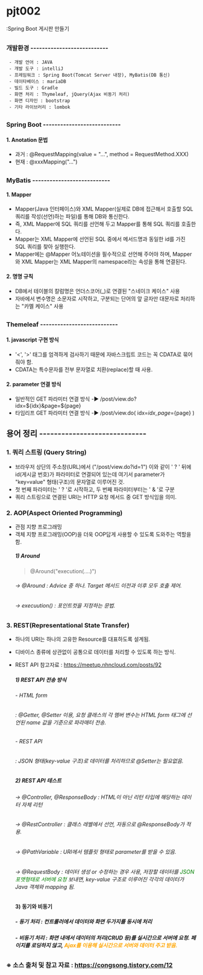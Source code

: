 # pjt002
:Spring Boot 게시판 만들기
## 
### 개발환경 ---------------------------
     - 개발 언어 : JAVA
     - 개발 도구 : intelliJ
     - 프레임워크 : Spring Boot(Tomcat Server 내장), MyBatis(DB 통신)
     - 데이타베이스 : mariaDB
     - 빌드 도구 : Gradle
     - 화면 처리 : Thymeleaf, jQuery(Ajax 비동기 처리)
     - 화면 디자인 : bootstrap
     - 기타 라이브러리 : lombok
##
### Spring Boot ---------------------------
#### 1. Anotation 문법 
   - 과거 : @RequestMapping(value = "...", method = RequestMethod.XXX)
   - 현재 : @xxxMapping("...")
##
### MyBatis ---------------------------
#### 1. Mapper
   - Mapper(Java 인터페이스)와 XML Mapper(실제로 DB에 접근해서 호출할 SQL 쿼리를 작성(선언)하는 파일)를 통해 DB와 통신한다.
   - 즉, XML Mapper에 SQL 쿼리를 선언해 두고 Mapper를 통해 SQL 쿼리를 호출한다. 
   - Mapper는 XML Mapper에 선언된 SQL 중에서 메서드명과 동일한 id를 가진 SQL 쿼리를 찾아 실행한다.
   - Mapper에는 @Mapper 어노테이션을 필수적으로 선언해 주어야 하며, Mapper와 XML Mapper는 XML Mapper의 namespace라는 속성을 통해 연결된다.
#### 2. 명명 규칙
   - DB에서 테이블의 칼럼명은 언더스코어(_)로 연결된 "스네이크 케이스" 사용 
   - 자바에서 변수명은 소문자로 시작하고, 구분되는 단어의 앞 글자만 대문자로 처리하는 "카멜 케이스" 사용
##
### Themeleaf ---------------------------
#### 1. javascript 구현 방식
   - '<', '>' 태그를 엄격하게 검사하기 때문에 자바스크립트 코드는 꼭 CDATA로 묶어줘야 함.
   - CDATA는 특수문자를 전부 문자열로 치환(replace)할 때 사용.
#### 2. parameter 연결 방식 
   - 일반적인 GET 파라미터 연결 방식 -▶ /post/view.do?idx=${idx}&page=${page}
   - 타임리프 GET 파라미터 연결 방식 -▶ /post/view.do( idx=${idx}, page=${page} )
####
## 용어 정리 -----------------------------
### 1. 쿼리 스트링 (Query String)
   - 브라우저 상단의 주소창(URL)에서 ("/post/view.do?id=1") 이와 같이 ' ? ' 뒤에 id(게시글 번호)가 파라미터로 연결되어 있는데 여기서 parameter가 "key=value" 형태(구조)의 문자열로 이루어진 것.
   - 첫 번째 파라미터는 ' ? '로 시작하고, 두 번째 파라미터부터는 ' & '로 구분
   - 쿼리 스트링으로 연결된 URI는 HTTP 요청 메서드 중 GET 방식임을 의미.
### 2. AOP(Aspect Oriented Programming)
   - 관점 지향 프로그래밍
   - 객체 지향 프로그래밍(OOP)을 더욱 OOP답게 사용할 수 있도록 도와주는 역할을 함.
      ##### 1) Around
      > @Around("execution(....)")
      ###### -> @Around : Advice 중 하나. Target 메서드 이전과 이후 모두 호출 제어.
      ###### -> execuution() : 포인트컷을 지정하는 문법.
### 3. REST(Representational State Transfer)
   - 하나의 URI는 하나의 고유한 Resource를 대표하도록 설계됨.
   - 디바이스 종류에 상관없이 공통으로 데이터를 처리할 수 있도록 하는 방식.
   - REST API 참고자료 : https://meetup.nhncloud.com/posts/92
      ##### 1) REST API 전송 방식
      ###### - HTML form
      ###### : @Getter, @Setter 이용, 요청 클래스의 각 멤버 변수는 HTML form 태그에 선언된 name 값을 기준으로 파라매터 전송.
      ###### - REST API
      ###### : JSON 형태(key-value 구조)로 데이터를 처리하므로 @Setter는 필요없음. 
      ##### 2) REST API 테스트 
      ###### -> @Controller, @ResponseBody : HTML이 아닌 리턴 타입에 해당하는 데이터 자체 리턴
      ###### -> @RestController : 클래스 레벨에서 선언, 자동으로 @ResponseBody가 적용.
      ###### -> @PathVariable : URI에서 템플릿 형태로 parameter를 받을 수 있음. 
      ###### -> @RequestBody : 데이터 생성 or 수정하는 경우 사용, 저장할 데이터를 <font color='green'>JSON 포맷형태로 서버에 요청</font> 보내면, key-value 구조로 이루어진 각각의 데이터가 Java 객체와 mapping 됨.

      #### 3) 동기와 비동기
      ##### - 동기 처리 : 컨트롤러에서 데이터와 화면 두가지를 동시에 처리 
      ##### - 비동기 처리 : 화면 내에서 데이터의 처리(CRUD 등)를 실시간으로 서버에 요청. 페이지를 로딩하지 않고, <font color='orange'>Ajax를 이용해 실시간으로 서버와 데이터 주고 받음.</font>

##
### ※ 소스 출처 및 참고 자료 : https://congsong.tistory.com/12
